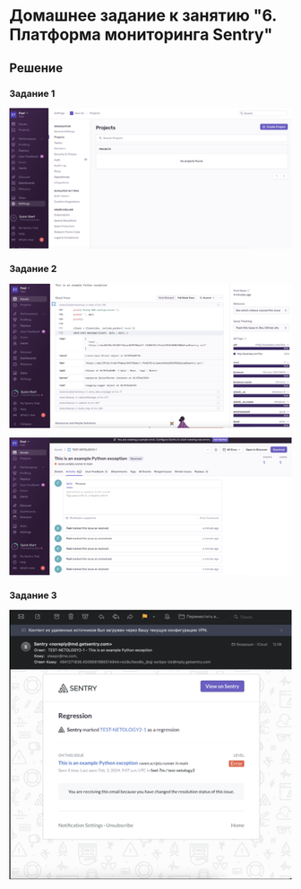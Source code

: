 # Домашнее задание к занятию "6. Платформа мониторинга Sentry"

## Решение
### Задание 1
![](./img/sentry_1.png)

### Задание 2

![](./img/sentry_2.png)

![](./img/sentry_3.png)

### Задание 3

![](./img/sentry_4.png)